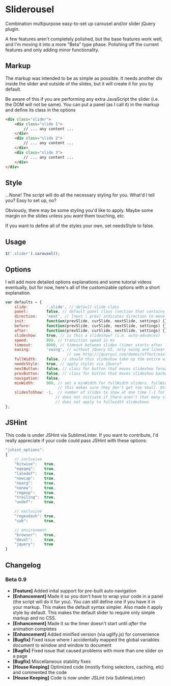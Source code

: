 Sliderousel
===

Combination multipurpose easy-to-set up carousel and/or slider jQuery plugin.

A few features aren't completely polished, but the base features work well, and I'm moving it into a more "Beta" type phase. Polishing off the current features and only adding minor functionality.


Markup
---

The markup was intended to be as simple as possible. It needs another div inside the slider and outside of the slides, but it will create it for you by default. 

Be aware of this if you are performing any extra JavaScript the slider (i.e. the DOM will not be same). You can put a panel (as I call it) in the markup and define its class in the options

```html
<div class="slider">
    <div class="slide 1">
        // ... any content ...
    </div>
    <div class="slide 2">
        // ... any content ...
    </div>
    <div class="slide 3">
        // ... any content ...
    </div>
</div>
```


Style
---

...None! The script will do all the necessary styling for you. What'd I tell you? Easy to set up, no?

Obviously, there may be some styling you'd like to apply. Maybe some margin on the slides unless you _want_ them touching, etc.

If you want to define all of the styles your own, set needsStyle to false.


Usage
---

```javascript
$('.slider').carousel();
```


Options
---

I will add more detailed options explanations and some tutorial videos eventually, but for now, here's all of the customizable options with a short explanation.

```javascript
var defaults = {
    slide:        '.slide', // default slide class
    panel:        false, // default panel class (section that contains all slides). builds one for you by default
    direction:    'next', // [next | prev] indicates direction to move slider if it auto-slides
    init:         function(prevSlide, curSlide, nextSlide, settings) {}, // before-init callback
    before:       function(prevSlide, curSlide, nextSlide, settings) {}, // before-slide callback
    after:        function(prevSlide, curSlide, nextSlide, settings) {}, // after-slide callback
    slideshow:    true, // is this a slideshow? (i.e. auto-advances)
    speed:        800, // transition speed in ms
    timeout:      8000, // timeout between slides (timer starts after last slide transition ends)
    easing:       'swing', // without jQuery UI, only swing and linear are supported.
                           // see http://jqueryui.com/demos/effect/easing.html for jQuery UI easings
    fullWidth:    false, // should this slideshow take up the entire width of the screen?
    needsStyle:   true, // apply styles via jQuery?
    nextButton:   false, // class for button that moves slideshow forward
    prevButton:   false, // class for button that moves slideshow backward
    navigation:   false,
    minWidth:     960, // set a minWidth for fullWidth sliders. fullWidth sliders can be responsive,
                       // this makes sure they don't get too small. Only is used is responsive is true
    slidesToShow: -1,  // number of slides to show at one time (-1 for as many as will fit).
                      // does not initiate if there aren't that many slides.
                      // does not apply to fullwidth slideshows
};
```


JSHint
---

This code is under JSHint via SublimeLinter. If you want to contribute, I'd really appreciate if your code could pass JSHint with these options:

```javascript
"jshint_options":
{
    // inclusive  
    "bitwise":   true,
    "eqeqeq":    true,
    "latedef":   true,
    "newcap":    true,
    "noarg":     true,
    "nonew":     true,
    "regexp":    true,
    "trailing":  true,
    "undef":     true,

    // exclusive
    "regexdash": true,
    "sub":       true,

    // environment
    "browser":   true,
    "devel":     true,
    "jquery":    true
}
```


Changelog
---

### Beta 0.9

* __[Feature]__ Added inital support for pre-built auto navigation
* __[Enhancement]__ Made it so you don't have to wrap your code in a panel (the script will do it for you). You can still define one if you have it in your markup. This makes the default syntax simpler. Also made it apply style by default. This makes the default slider to require only simple markup and no CSS.
* __[Enhancement]__ Made it so the timer doesn't start until _after_ the animation completes
* __[Enhancement]__ Added minified version (via uglify.js) for convenience
* __[Bugfix]__ Fixed issue where I accidentally mapped the global variables document to window and window to document
* __[Bugfix]__ Fixed issue that caused problems with more than one slider on a page
* __[Bugfix]__ Miscellaneous stability fixes
* __[House Keeping]__ Optimized code (mostly fixing selectors, caching, etc) and commented the code
* __[House Keeping]__ Code is now under JSLint (via SublimeLinter)
